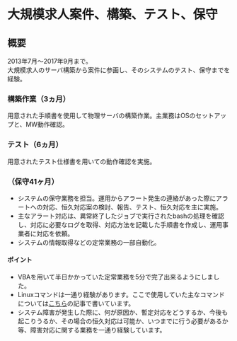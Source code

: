 # 大規模求人案件、構築、テスト、保守

## 概要

2013年7月〜2017年9月まで。</br>
大規模求人のサーバ構築から案件に参画し、そのシステムのテスト、保守までを経験。

### 構築作業（3ヵ月）

用意された手順書を使用して物理サーバの構築作業。主業務はOSのセットアップと、MW動作確認。

### テスト（6ヵ月）

用意されたテスト仕様書を用いての動作確認を実施。

### （保守41ヶ月）

* システムの保守業務を担当。運用からアラート発生の連絡があった際にアラートへの対応、恒久対応案の検討、報告、テスト、恒久対応を主に実施。
* 主なアラート対応は、異常終了したジョブで実行されたbashの処理を確認し、対応に必要なログを取得、対応方法を記載した手順書を作成し、運用事業者に対応を依頼。
* システムの情報取得などの定常業務の一部自動化。

#### ポイント

* VBAを用いて半日かかっていた定常業務を5分で完了出来るようにしました。
* Linuxコマンドは一通り経験があります。ここで使用していた主なコマンドについては[こちら](https://qiita.com/atsushi586/items/3854cf8534c2506e6e5e)の記事で書いています。
* システム障害が発生した際に、何が原因か、暫定対応をどうするか、今後も起こりうるか、その場合の恒久対応は可能か、いつまでに行う必要があるか等、障害対応に関する業務を一通り経験しています。
